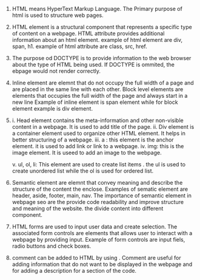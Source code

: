 1. HTML means HyperText Markup Language. 
The Primary purpose of html is used to structure web pages.

2. HTML element is a structural component that represents a specific type of content on a webpage. HTML attribute  provides additional information about an html element. 
example of html element are div, span, h1. example of html attribute are class, src, href.

3. The purpose od DOCTYPE is to provide information to the web browser about the type of HTML being used. If DOCTYPE is ommited, the ebpage would not render correctly.

4. Inline element are elemnt that do not occupy the full width of a page and are placed in the same line with each other. Block level elements are elements that occupies the full width of the page and always start in a new line
 Example of inline element is span element while for block element example is div element.

5. i. Head element contains the meta-information and other non-visible content in a webpage. It is used to add title of the page.
   ii. Div element is a container element used to organize other HTML element. It helps in better structuring of a webpage.
   iii. a : this element is the anchor element. it is used to add link or link to a webpage.
   iv. img: this is the image element. It is useed to add an image to the webpage.

   v. ul, ol, li: This element are used to create list items . the ul is used to create unordered list while the ol is used for ordered list.

6. Semantic element are elemnt that convey meaning and describe the structure of the content the enclose. Examples of sematic element are header, aside, footer, main, nav. The importance of semantic element in webpage seo are the provide code readability and improve structure and meaning of the website. the divide content into different component.
   
7. HTML forms are used to input user data and create selection. The associated form controls are elements that allows user to interact with a webpage by providing input. Example of form controls are input fiels, radio buttons and check boxes.

    
8. comment can be added to HTML by using <!--  -->. Comment are useful for adding information that do not want to be displayed in the webpage and for adding a description for a section of the code.
